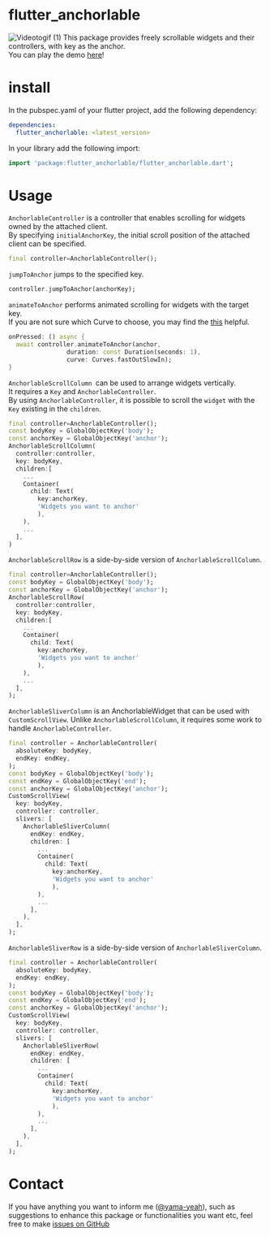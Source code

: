 # flutter_anchorlable
![Videotogif (1)](https://user-images.githubusercontent.com/82094614/190932053-f3228df0-d264-4427-a17b-bce43f130fa7.gif)
This package provides freely scrollable widgets and their controllers, with key as the anchor.  
You can play the demo [here](https://yama-yeah.github.io/flutter_anchorlable/#/)!
# install
In the pubspec.yaml of your flutter project, add the following dependency:
```yaml
dependencies:
  flutter_anchorlable: <latest_version>
```
In your library add the following import:
```dart
import 'package:flutter_anchorlable/flutter_anchorlable.dart';
```
# Usage
`AnchorlableController` is a controller that enables scrolling for widgets owned by the attached client.  
By specifying `initialAnchorKey`, the initial scroll position of the attached client can be specified.

```dart
final controller=AnchorlableController();
```

`jumpToAnchor` jumps to the specified key.

```dart
controller.jumpToAnchor(anchorKey);
```

`animateToAnchor` performs animated scrolling for widgets with the target key.  
If you are not sure which Curve to choose, you may find the [this](https://api.flutter.dev/flutter/animation/Curves-class.html) helpful.

```dart
onPressed: () async {
  await controller.animateToAnchor(anchor,
                duration: const Duration(seconds: 1),
                curve: Curves.fastOutSlowIn);
}
```

`AnchorlableScrollColumn `can be used to arrange widgets vertically.  
It requires a `Key` and `AnchorlableController`.  
By using `AnchorlableController`, it is possible to scroll the `widget` with the `Key` existing in the `children`.
```dart
final controller=AnchorlableController();
const bodyKey = GlobalObjectKey('body');
const anchorKey = GlobalObjectKey('anchor');
AnchorlableScrollColumn(
  controller:controller,
  key: bodyKey,
  children:[
    ...
    Container(
      child: Text(
        key:anchorKey,
        'Widgets you want to anchor'
        ),
    ),
    ...
  ],
)
```

`AnchorlableScrollRow` is a side-by-side version of `AnchorlableScrollColumn`.

```dart
final controller=AnchorlableController();
const bodyKey = GlobalObjectKey('body');
const anchorKey = GlobalObjectKey('anchor');
AnchorlableScrollRow(
  controller:controller,
  key: bodyKey,
  children:[
    ...
    Container(
      child: Text(
        key:anchorKey,
        'Widgets you want to anchor'
        ),
    ),
    ...
  ],
);
```

`AnchorlableSliverColumn` is an AnchorlableWidget that can be used with `CustomScrollView`.
Unlike `AnchorlableScrollColumn`, it requires some work to handle `AnchorlableController`.

```dart
final controller = AnchorlableController(
  absoluteKey: bodyKey,
  endKey: endKey,
);
const bodyKey = GlobalObjectKey('body');
const endKey = GlobalObjectKey('end');
const anchorKey = GlobalObjectKey('anchor');
CustomScrollView(
  key: bodyKey,
  controller: controller,
  slivers: [
    AnchorlableSliverColumn(
      endKey: endKey,
      children: [
        ...
        Container(
          child: Text(
            key:anchorKey,
            'Widgets you want to anchor'
            ),
        ),
        ...
      ],
    ),
  ],
);
```

`AnchorlableSliverRow` is a side-by-side version of `AnchorlableSliverColumn`.

```dart
final controller = AnchorlableController(
  absoluteKey: bodyKey,
  endKey: endKey,
);
const bodyKey = GlobalObjectKey('body');
const endKey = GlobalObjectKey('end');
const anchorKey = GlobalObjectKey('anchor');
CustomScrollView(
  key: bodyKey,
  controller: controller,
  slivers: [
    AnchorlableSliverRow(
      endKey: endKey,
      children: [
        ...
        Container(
          child: Text(
            key:anchorKey,
            'Widgets you want to anchor'
            ),
        ),
        ...
      ],
    ),
  ],
);
```


# Contact
If you have anything you want to inform me ([@yama-yeah](https://github.com/yama-yeah)), such as suggestions to enhance this package or functionalities you want etc, feel free to make [issues on GitHub](https://github.com/yama-yeah/flutter_anchorlable/issues)